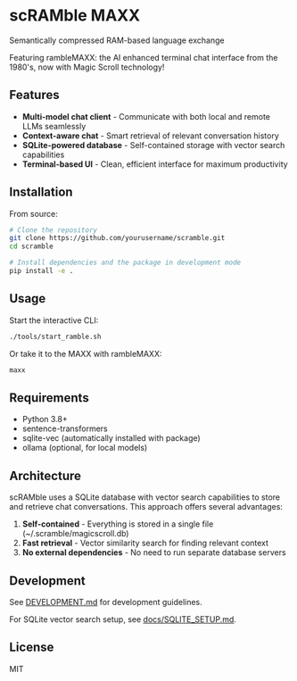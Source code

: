 # scRAMble MAXX
 
Semantically compressed RAM-based language exchange

Featuring rambleMAXX: the AI enhanced terminal chat interface from the 1980's, now with Magic Scroll technology!

## Features

- **Multi-model chat client** - Communicate with both local and remote LLMs seamlessly
- **Context-aware chat** - Smart retrieval of relevant conversation history
- **SQLite-powered database** - Self-contained storage with vector search capabilities
- **Terminal-based UI** - Clean, efficient interface for maximum productivity

## Installation

From source:
```bash
# Clone the repository
git clone https://github.com/yourusername/scramble.git
cd scramble

# Install dependencies and the package in development mode
pip install -e .
```

## Usage

Start the interactive CLI:
```bash
./tools/start_ramble.sh
```

Or take it to the MAXX with rambleMAXX:
```bash
maxx
```

## Requirements

- Python 3.8+
- sentence-transformers
- sqlite-vec (automatically installed with package)
- ollama (optional, for local models)

## Architecture

scRAMble uses a SQLite database with vector search capabilities to store and retrieve chat conversations. This approach offers several advantages:

1. **Self-contained** - Everything is stored in a single file (~/.scramble/magicscroll.db)
2. **Fast retrieval** - Vector similarity search for finding relevant context
3. **No external dependencies** - No need to run separate database servers

## Development

See [DEVELOPMENT.md](DEVELOPMENT.md) for development guidelines.

For SQLite vector search setup, see [docs/SQLITE_SETUP.md](docs/SQLITE_SETUP.md).

## License

MIT

